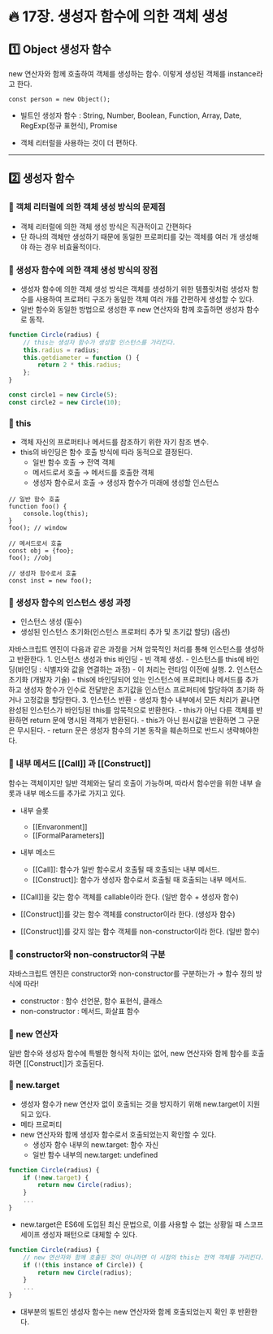 # :fire: 17장. 생성자 함수에 의한 객체 생성

## :one: Object 생성자 함수

new 연산자와 함께 호출하여 객체를 생성하는 함수. 이렇게 생성된 객체를 instance라고 한다.

```
const person = new Object();
```

- 빌트인 생성자 함수 : String, Number, Boolean, Function, Array, Date, RegExp(정규 표현식), Promise

- 객체 리터럴을 사용하는 것이 더 편하다.

---

## :two: 생성자 함수

### 📖 객체 리터럴에 의한 객체 생성 방식의 문제점

- 객체 리터럴에 의한 객체 생성 방식은 직관적이고 간편하다
- 단 하나의 객체만 생성하기 때문에 동일한 프로퍼티를 갖는 객체를 여러 개 생성해야 하는 경우 비효율적이다.

### 📖 생성자 함수에 의한 객체 생성 방식의 장점

- 생성자 함수에 의한 객체 생성 방식은 객체를 생성하기 위한 템플릿처럼 생성자 함수를 사용하여 프로퍼티 구조가 동일한 객체 여러 개를 간편하게 생성할 수 있다.
- 일반 함수와 동일한 방법으로 생성한 후 new 연산자와 함께 호출하면 생성자 함수로 동작.

```javascript
function Circle(radius) {
    // this는 생성자 함수가 생성할 인스턴스를 가리킨다.
    this.radius = radius; 
    this.getdiameter = function () {
        return 2 * this.radius;
    };
}

const circle1 = new Circle(5);
const circle2 = new Circle(10);
```

### 📖 this

- 객체 자신의 프로퍼티나 메서드를 참조하기 위한 자기 참조 변수.
- this의 바인딩은 함수 호출 방식에 따라 동적으로 결정된다.
    - 일반 함수 호출 → 전역 객체
    - 메서드로서 호출 → 메서드를 호출한 객체
    - 생성자 함수로서 호출 → 생성자 함수가 미래에 생성할 인스턴스

```
// 일반 함수 호출
function foo() {
    console.log(this);
}
foo(); // window

// 메서드로서 호출
const obj = {foo};
foo(); //obj

// 생성자 함수로서 호출
const inst = new foo();
```

### 📖 생성자 함수의 인스턴스 생성 과정

- 인스턴스 생성 (필수)
- 생성된 인스턴스 초기화(인스턴스 프로퍼티 추가 및 초기값 할당) (옵션)

자바스크립트 엔진이 다음과 같은 과정을 거쳐 암묵적인 처리를 통해 인스턴스를 생성하고 반환한다.
    1. 인스턴스 생성과 this 바인딩
        - 빈 객체 생성.
        - 인스턴스를 this에 바인딩(바인딩 : 식별자와 값을 연결하는 과정)
        - 이 처리는 런타임 이전에 실행.
    2. 인스턴스 초기화 (개발자 기술)
        - this에 바인딩되어 있는 인스턴스에 프로퍼티나 메서드를 추가하고 생성자 함수가 인수로 전달받은 초기값을 인스턴스 프로퍼티에 할당하여 초기화 하거나 고정값을 할당한다.
    3. 인스턴스 반환
        - 생성자 함수 내부에서 모든 처리가 끝나면 완성된 인스턴스가 바인딩된 this를 암묵적으로 반환한다.
        - this가 아닌 다른 객체를 반환하면 return 문에 명시된 객체가 반환된다.
        - this가 아닌 원시값을 반환하면 그 구문은 무시된다.
        - return 문은 생성자 함수의 기본 동작을 훼손하므로 반드시 생략해야한다.

### 📖 내부 메서드 [[Call]] 과 [[Construct]]

함수는 객체이지만 일반 객체와는 달리 호출이 가능하며, 따라서 함수만을 위한 내부 슬롯과 내부 메소드를 추가로 가지고 있다.
- 내부 슬롯
    - [[Envaronment]]
    - [[FormalParameters]]
- 내부 메소드
    - [[Call]]: 함수가 일반 함수로서 호출될 때 호출되는 내부 메서드.
    - [[Construct]]: 함수가 생성자 함수로서 호출될 때 호출되는 내부 메서드.

- [[Call]]을 갖는 함수 객체를 callable이라 한다. (일반 함수 + 생성자 함수)
- [[Construct]]를 갖는 함수 객체를 constructor이라 한다. (생성자 함수)
- [[Construct]]를 갖지 않는 함수 객체를 non-constructor이라 한다. (일반 함수)

### 📖 constructor와 non-constructor의 구분

자바스크립트 엔진은 constructor와 non-constructor를 구분하는가 → 함수 정의 방식에 따라!
- constructor : 함수 선언문, 함수 표현식, 클래스
- non-constructor : 메서드, 화살표 함수

### 📖 new 연산자

일반 함수와 생성자 함수에 특별한 형식적 차이는 없어, new 연산자와 함께 함수를 호출하면 [[Construct]]가 호출된다.

### 📖 new.target

- 생성자 함수가 new 연산자 없이 호출되는 것을 방지하기 위해 new.target이 지원되고 있다.
- 메타 프로퍼티
- new 연산자와 함께 생성자 함수로서 호출되었는지 확인할 수 있다.
    - 생성자 함수 내부의 new.target: 함수 자신
    - 일반 함수 내부의 new.target: undefined

```javascript
function Circle(radius) {
    if (!new.target) {
        return new Circle(radius);
    }
    ...
}
```

- new.target은 ES6에 도입된 최신 문법으로, 이를 사용할 수 없는 상황일 때 스코프 세이프 생성자 패턴으로 대체할 수 있다.

```javascript
function Circle(radius) {
    // new 연산자와 함께 호출된 것이 아니라면 이 시점의 this는 전역 객체를 가리킨다.
    if (!(this instance of Circle)) {
        return new Circle(radius);
    }
    ...
}
``` 
- 대부분의 빌트인 생성자 함수는 new 연산자와 함께 호출되었는지 확인 후 반환한다.